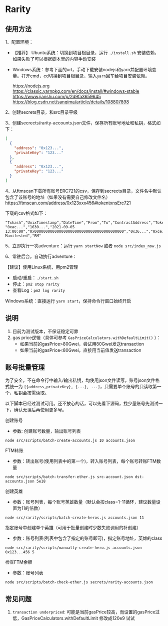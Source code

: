 # Rarity

## 使用方法

1、配置环境：
- 【推荐】 Ubuntu系统：切换到项目根目录，运行 `./install.sh` 安装依赖，如果失败了可以根据脚本里的内容手动安装
- Windows系统：参考下面的url，手动下载安装nodejs和yarn并配置环境变量。打开cmd，cd切换到项目根目录，输入`yarn`回车给项目安装依赖。

   https://nodejs.org
   https://classic.yarnpkg.com/en/docs/install/#windows-stable
   https://www.jianshu.com/p/2d9fa3659645
   https://blog.csdn.net/sanqima/article/details/108807898


2、创建secrets目录，和src目录平级

3、创建secrects/rarity-accounts.json文件，保存所有账号地址和私钥，格式如下：
```json
[
  {
    "address": "0x123...",
    "privateKey": "123..."
  },
  {
    "address": "0x123...",
    "privateKey": "123..."
  }
]
```

4、从ftmscan下载所有账号ERC721的csv，保存到secrects目录，文件名中默认包含了该账号的地址（如果没有需要自己修改文件名）
https://ftmscan.com/address/0x123xxx456#tokentxnsErc721

下载的csv格式如下：
```
"Txhash","UnixTimestamp","DateTime","From","To","ContractAddress","TokenId","TokenName","TokenSymbol"
"0xac...","1630...","2021-09-05 13:00:00","0x0000000000000000000000000000000000000000","0x36...","0xce761d788df608bd21bdd59d6f4b54b2e27f25bb","00001","Rarity Manifested","RM"
```

5、立即执行一次adventure：运行 `yarn startNow` 或者 `node src/index_now.js`

6、常驻后台，自动执行adventure：

【建议】使用Linux系统，用pm2管理
- 启动/重启：`./start.sh`
- 停止：`pm2 stop rarity`
- 查看Log：`pm2 log rarity`

Windows系统：直接运行 `yarn start`，保持命令行窗口始终开启

## 说明

1. 目前为测试版本，不保证稳定可靠
2. gas price逻辑（具体可参考 `GasPriceCalculators.withDefaultLimit()` ）：
    - 如果当前的gasPrice>80Gwei，尝试用80Gwei发送transaction
    - 如果当前的gasPrice<80Gwei，直接用当前值发送transaction


## 账号批量管理

为了安全，不在命令行中输入/输出私钥，均使用json文件读写，账号json文件格式统一为 `[{address,privateKey}, {...}, ...]`，只需要单个账号的只读取第一个，私钥会按需读取。

以下脚本已经过测试可用。还不放心的话，可以先看下源码，找少量账号先测试一下，确认无误后再使用更多号。

创建账号
- 参数: 创建账号数量，输出账号列表
```
node src/scripts/batch-create-accounts.js 10 accounts.json
```

FTM转账
- 参数：转出账号(使用列表中的第一个)，转入账号列表，每个账号转账FTM数量
```
node src/scripts/batch-transfer-ether.js src-account.json dst-accounts.json 5e18
```

创建英雄
- 参数：账号列表，每个账号英雄数量（默认会按class=1-11循环，建议数量设置为11的倍数）
```
node src/rarity/scripts/batch-create-heros.js accounts.json 11
```

指定账号中创建单个英雄（可用于批量创建时少数失败调用的补创建）
- 参数：账号列表(列表中包含了指定的账号即可)，指定账号地址，英雄的class
```
node src/rarity/scripts/manually-create-hero.js accounts.json 0x123...456 5
```

检查FTM余额
- 参数：账号列表
```
node src/scripts/batch-check-ether.js secrets/rarity-accounts.json
```

## 常见问题

1. `transaction underpriced`: 可能是当前gasPrice较高，而设置的gasPrice过低，GasPriceCalculators.withDefaultLimit 修改成120e9 试试
